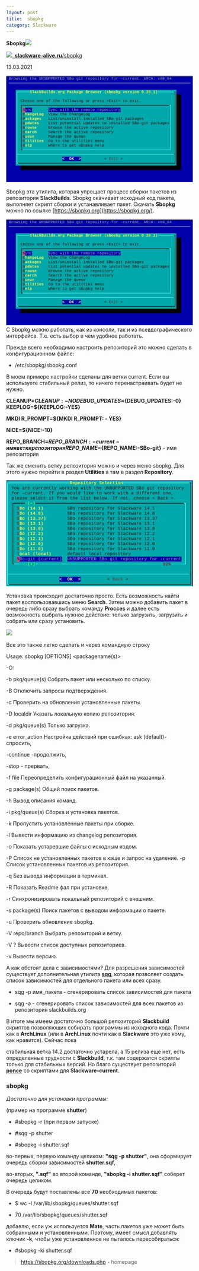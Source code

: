 ```yaml
---
layout: post
title:  sbopkg
category: Slackware
---
```


**Sbopkg![](/image/Sbopkg/Aspose.Words.59f89254-3190-483a-9f77-699facac0563.001.png)**

![](/image/Sbopkg/Aspose.Words.59f89254-3190-483a-9f77-699facac0563.002.png)[` `**slackware-alive.ru**/sbopkg](https://slackware-alive.ru/sbopkg/)

13.03.2021

![](/image/Sbopkg/Aspose.Words.59f89254-3190-483a-9f77-699facac0563.003.jpeg)

Sbopkg эта утилита, которая упрощает процесс сборки пакетов из репозитория **SlackBuilds**. Sbopkg скачивает исходный код пакета, выполняет скрипт сборки и устанавливает пакет. Скачать **Sbopkg** можно по ссылке [https://sbopkg.org](https://sbopkg.org/).

![](/image/Sbopkg/Aspose.Words.59f89254-3190-483a-9f77-699facac0563.003.jpeg)С Sbopkg можно работать, как из консоли, так и из псевдографического интерфейса. Т.е. есть выбор в чем удобнее работать.

Прежде всего необходимо настроить репозиторий это можно сделать в конфигурационном файле:

- /etc/sbopkg/sbopkg.conf

 В моем примере настройки сделаны для ветки current. Если вы используете стабильный релиз, то 
 ничего перенастраивать будет не нужно.

**CLEANUP=${CLEANUP:-NO} DEBUG\_UPDATES=${DEBUG\_UPDATES:-0} KEEPLOG=${KEEPLOG:-YES}** 

**MKDI R\_PROMPT=${MKDI R\_PROMPT: - YES}** 

**NICE=${NICE:-10}** 

**REPO\_BRANCH=${REPO\_BRANCH:-current} - имя ветки репозитория REPO\_NAME=${REPO\_NAME:-SBo-git}** - имя репозитория

 Так же сменить ветку репозитория можно и через меню sbopkg. Для этого нужно перейти в раздел 
 **Utilities** а там в раздел **Repository**.

![](/image/Sbopkg/Aspose.Words.59f89254-3190-483a-9f77-699facac0563.004.jpeg)

 Установка происходит достаточно просто. Есть возможность найти пакет воспользовавшись меню 
  **Search**. Затем можно добавить пакет в очередь либо сразу выбрать команду **Procces** и 
  далее есть возможность выбрать нужное действие: только загрузить, загрузить и собрать или 
 сразу установить.

![](/image/Sbopkg/Aspose.Words.59f89254-3190-483a-9f77-699facac0563.005.png)

Все это также легко сделать и через командную строку

Usage: sbopkg [OPTIONS] <packagename(s)> 

-О:

-b pkg/queue(s) Собрать пакет или несколько по списку. 

-B              Отключить запросы подтверждения. 

-c              Проверить на обновления установленные пакеты. 

-D localdir     Указать локальную копию репозитория. 

-d pkg/queue(s) Только загрузка. 

-e error\_action Настройка действий при ошибках: ask (default)-  спросить,  

-continue -продолжить, 

-stop - прервать, 

-f file         Переопределить конфигурационный файл на указанный. 

-g package(s)   Общий поиск пакетов. 

-h              Вывод описания команд. 

-i pkg/queue(s) Сборка и установка пакетов. 

-k              Пропустить установленные пакеты при сборке. 

-l              Вывести информацию из changelog репозитория. 

-o              Показать устаревшие файлы с исходным кодом. 

-P              Список не установленных пакетов в кэше и запрос на удаление.  -p              Список установленных пакетов из репозитория. 

-q              Без вывода информации в терминал. 

-R              Показать Readme фал при установке. 

-r              Синхронизировать локальный репозиторий с внешним. 

-s package(s)   Поиск пакетов с выводом информации о пакете. 

-u              Проверить обновление sbopkg. 

-V repo/branch  Выбрать репозиторий и ветку. 

-V ?            Вывести список доступных репозиториев. 

-v              Вывести версию. 

 А как обстоят дела с зависимостями? Для разрешения зависимостей существует дополнительная 
  утилита [**sqg**](https://slackware-alive.ru/sqg/), которая позволяет создать список зависимостей 
 для отдельного пакета или всех сразу.

- sqg -p имя\_пакета - сгенерировать список зависимостей для пакета 

- sqg -a - сгенерировать список зависимостей для всех пакетов из репозитория slackbuilds.org

В итоге мы имеем достаточно большой репозиторий **Slackbuild** скриптов позволяющих собирать 
программы из исходного кода. Почти как в **ArchLinux** (или в **ArchLinux** почти как в 
**Slackware** это 
уже кому, как нравится). Сейчас пока

 стабильная ветка 14.2 достаточно устарела, а 15 релиза ещё нет, есть определенные трудности с 
  **Slackbuild**, т.к. там содержатся скрипты только для стабильных версий. Но благо существует 
 репозиторий [**ponce**](https://github.com/Ponce/slackbuilds) со скриптами для 
 **Slackware-current**.

### sbopkg

 *Достаточно для установки программы:*

(пример на программе **shutter**)

- #sbopkg -r   (при первом запуске)

- #sqg -p shutter 

- #sbopkg -i shutter.sqf

во-первых, первую команду целиком: **"sqg -p shutter"**, она сформирует очередь сборки зависимостей 
**shutter.sqf**,

во-вторых, **".sqf"** во второй команде, **"sbopkg -i shutter.sqf"** соберет очередь целиком.

В очередь будут поставлены все **70** необходимых пакетов:

- $ wc -l /var/lib/sbopkg/queues/shutter.sqf

- 70 /var/lib/sbopkg/queues/shutter.sqf

 добавлю, если уж используется **Mate**, часть пакетов уже может быть собранными и установленными. 
 Поэтому, имеет смысл добавлять ключик **-k**, чтобы уже установленное не пыталось пересобираться:

- #sbopkg -ki shutter.sqf

>https://sbopkg.org/downloads.php - homepage
